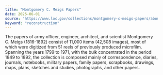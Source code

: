 ```yaml
---
title: "Montgomery C. Meigs Papers"
date: 2025-06-01
source: "https://www.loc.gov/collections/montgomery-c-meigs-papers/about-this-collection/"
keyword: "reconstruction"
---
```


The papers of army officer, engineer, architect, and scientist Montgomery C. Meigs (1816-1892) consist of 11,000 items (42,508 images), most of which were digitized from 51 reels of previously produced microfilm. Spanning the years 1799 to 1971, with the bulk concentrated in the period 1849 to 1892, the collection is composed mainly of correspondence, diaries, journals, notebooks, military papers, family papers, scrapbooks, drawings, maps, plans, sketches and studies, photographs, and other papers.